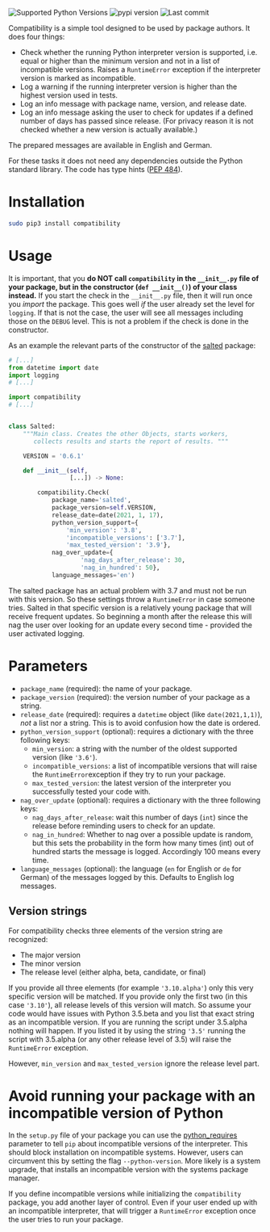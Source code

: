 ![Supported Python Versions](https://img.shields.io/pypi/pyversions/compatibility)
![pypi version](https://img.shields.io/pypi/v/compatibility)
![Last commit](https://img.shields.io/github/last-commit/RuedigerVoigt/compatibility)

Compatibility is a simple tool designed to be used by package authors. It does four things:
* Check whether the running Python interpreter version is supported, i.e. equal or higher than the minimum version and not in a list of incompatible versions. Raises a `RuntimeError` exception if the interpreter version is marked as incompatible.
* Log a warning if the running interpreter version is higher than the highest version used in tests.
* Log an info message with package name, version, and release date.
* Log an info message asking the user to check for updates if a defined number of days has passed since release. (For privacy reason it is not checked whether a new version is actually available.)

The prepared messages are available in English and German.

For these tasks it does not need any dependencies outside the Python standard library. The code has type hints ([PEP 484](https://www.python.org/dev/peps/pep-0484/)).

# Installation

```bash
sudo pip3 install compatibility
```

# Usage

It is important, that you **do NOT call `compatibility` in the `__init__.py` file of your package, but in the constructor (`def __init__()`) of your class instead.** If you start the check in the `__init__.py` file, then it will run once you *import* the package. This goes well *if* the user already set the level for `logging`. If that is not the case, the user will see all messages including those on the `DEBUG` level. This is not a problem if the check is done in the constructor.

As an example the relevant parts of the constructor of the [salted](https://github.com/RuedigerVoigt/salted) package:

```python
# [...]
from datetime import date
import logging
# [...]

import compatibility
# [...]


class Salted:
    """Main class. Creates the other Objects, starts workers,
       collects results and starts the report of results. """

    VERSION = '0.6.1'

    def __init__(self,
                 [...]) -> None:

        compatibility.Check(
            package_name='salted',
            package_version=self.VERSION,
            release_date=date(2021, 1, 17),
            python_version_support={
                'min_version': '3.8',
                'incompatible_versions': ['3.7'],
                'max_tested_version': '3.9'},
            nag_over_update={
                    'nag_days_after_release': 30,
                    'nag_in_hundred': 50},
            language_messages='en')
```
The salted package has an actual problem with 3.7 and must not be run with this version. So these settings throw a `RuntimeError` in case someone tries.
Salted in that specific version is a relatively young package that will receive frequent updates. So beginning a month after the release this will nag the user over looking for an update every second time - provided the user activated logging.

# Parameters

* `package_name` (required): the name of your package.
* `package_version` (required): the version number of your package as a string.
* `release_date` (required): requires a `datetime` object (like `date(2021,1,1)`), *not* a list nor a string. This is to avoid confusion how the date is ordered.
* `python_version_support` (optional): requires a dictionary with the three following keys:
    * `min_version`: a string with the number of the oldest supported version (like `'3.6'`).
    * `incompatible_versions`: a list of incompatible versions that will raise the `RuntimeError`exception if they try to run your package.
    * `max_tested_version`: the latest version of the interpreter you successfully tested your code with.
* `nag_over_update` (optional): requires a dictionary with the three following keys:
    * `nag_days_after_release`: wait this number of days (`int`) since the release before reminding users to check for an update.
    * `nag_in_hundred`: Whether to nag over a possible update is random, but this sets the probability in the form how many times (int) out of hundred starts the message is logged. Accordingly 100 means every time.
* `language_messages` (optional): the language (`en` for English or `de` for German) of the messages logged by this. Defaults to English log messages.

## Version strings

For compatibility checks three elements of the version string are recognized:
* The major version
* The minor version
* The release level (either alpha, beta, candidate, or final)

If you provide all three elements (for example `'3.10.alpha'`) only this very specific version will be matched. If you provide only the first two (in this case `'3.10'`), all release levels of this version will match.
So assume your code would have issues with Python 3.5.beta and you list that exact string as an incompatible version. If you are running the script under 3.5.alpha nothing will happen. If you listed it by using the string `'3.5'` running the script with 3.5.alpha (or any other release level of 3.5) will raise the `RuntimeError` exception.

However, `min_version` and `max_tested_version` ignore the release level part.

# Avoid running your package with an incompatible version of Python

In the `setup.py` file of your package you can use the [python_requires](https://packaging.python.org/guides/distributing-packages-using-setuptools/#python-requires) parameter to tell `pip` about incompatible versions of the interpreter. This should block installation on incompatible systems. However, users can circumvent this by setting the flag `--python-version`. More likely is a system upgrade, that installs an incompatible version with the systems package manager.

If you define incompatible versions while initializing the `compatibility` package, you add another layer of control. Even if your user ended up with an incompatible interpreter, that will trigger a `RuntimeError` exception once the user tries to run your package.
 
